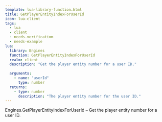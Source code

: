 ```yaml
---
template: lua-library-function.html
title: GetPlayerEntityIndexForUserId
icon: lua-client
tags:
  - lua
  - client
  - needs-verification
  - needs-example
lua:
  library: Engines
  function: GetPlayerEntityIndexForUserId
  realm: client
  description: "Get the player entity number for a user ID."
  
  arguments:
    - name: "userId"
      type: number
  returns:
    - type: number
      description: "The player entity number for the user ID."
---
```


<div class="lua__search__keywords">
Engines.GetPlayerEntityIndexForUserId &#x2013; Get the player entity number for a user ID.
</div>
